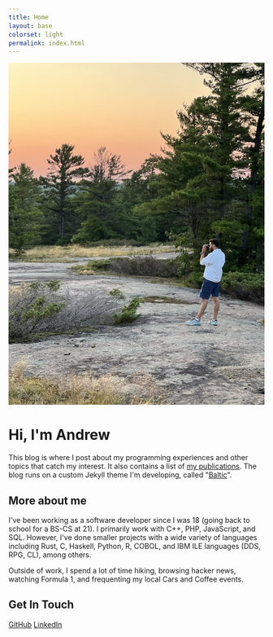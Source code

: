 ```yaml
---
title: Home
layout: base
colorset: light
permalink: index.html
---
```


![Exploring Up North](./assets/images/muskoka-huckleberry-rock.jpg)

# Hi, I'm Andrew
This blog is where I post about my programming experiences and other topics that catch my interest. It also contains a list of [my publications](/publications). The blog runs on a custom Jekyll theme I'm developing, called "[Baltic](https://github.com/amacgillivray/baltic)".

## More about me
I've been working as a software developer since I was 18 (going back to school for a BS-CS at 21). I primarily work with C++, PHP, JavaScript, and SQL. However, I've done smaller projects with a wide variety of languages including Rust, C, Haskell, Python, R, COBOL, and IBM ILE languages (DDS, RPG, CL), among others.

Outside of work, I spend a lot of time hiking, browsing hacker news, watching Formula 1, and frequenting my local Cars and Coffee events.

## Get In Touch

[GitHub](https://github.com/amacgillivray)
[LinkedIn](https://www.linkedin.com/in/andrew-macgillivray-agjm/)
